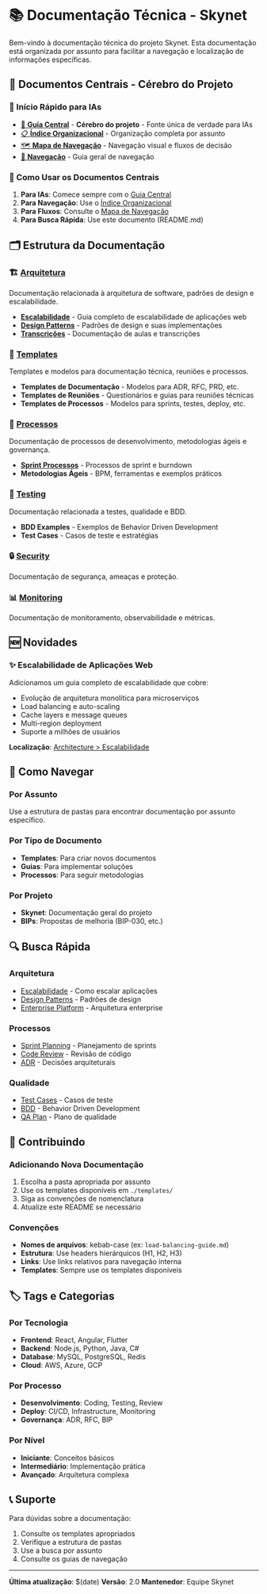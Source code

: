 # 📚 Documentação Técnica - Skynet

Bem-vindo à documentação técnica do projeto Skynet. Esta documentação está organizada por assunto para facilitar a navegação e localização de informações específicas.

## 🧠 **Documentos Centrais - Cérebro do Projeto**

### **🚀 Início Rápido para IAs**
- [🧠 **Guia Central**](GUIA_CENTRAL.md) - **Cérebro do projeto** - Fonte única de verdade para IAs
- [📋 **Índice Organizacional**](INDICE_ORGANIZACIONAL.md) - Organização completa por assunto
- [🗺️ **Mapa de Navegação**](MAPA_NAVEGACAO.md) - Navegação visual e fluxos de decisão
- [📖 **Navegação**](NAVIGATION.md) - Guia geral de navegação

### **🎯 Como Usar os Documentos Centrais**
1. **Para IAs**: Comece sempre com o [Guia Central](GUIA_CENTRAL.md)
2. **Para Navegação**: Use o [Índice Organizacional](INDICE_ORGANIZACIONAL.md)
3. **Para Fluxos**: Consulte o [Mapa de Navegação](MAPA_NAVEGACAO.md)
4. **Para Busca Rápida**: Use este documento (README.md)

## 🗂️ Estrutura da Documentação

### 🏗️ [Arquitetura](architecture/README.md)
Documentação relacionada à arquitetura de software, padrões de design e escalabilidade.

- **[Escalabilidade](architecture/escalabilidade/README.md)** - Guia completo de escalabilidade de aplicações web
- **[Design Patterns](architecture/design-patterns/README.md)** - Padrões de design e suas implementações
- **[Transcrições](architecture/transcricao-aula-design-patterns/README.md)** - Documentação de aulas e transcrições

### 🔧 [Templates](templates/README.md)
Templates e modelos para documentação técnica, reuniões e processos.

- **Templates de Documentação** - Modelos para ADR, RFC, PRD, etc.
- **Templates de Reuniões** - Questionários e guias para reuniões técnicas
- **Templates de Processos** - Modelos para sprints, testes, deploy, etc.

### 🚀 [Processos](processes/README.md)
Documentação de processos de desenvolvimento, metodologias ágeis e governança.

- **[Sprint Processos](processes/sprint-processos-burndown/README.md)** - Processos de sprint e burndown
- **Metodologias Ágeis** - BPM, ferramentas e exemplos práticos

### 🧪 [Testing](testing/README.md)
Documentação relacionada a testes, qualidade e BDD.

- **BDD Examples** - Exemplos de Behavior Driven Development
- **Test Cases** - Casos de teste e estratégias

### 🔒 [Security](./security/)
Documentação de segurança, ameaças e proteção.

### 📊 [Monitoring](./monitoring/)
Documentação de monitoramento, observabilidade e métricas.

## 🆕 Novidades

### ✨ Escalabilidade de Aplicações Web
Adicionamos um guia completo de escalabilidade que cobre:
- Evolução de arquitetura monolítica para microserviços
- Load balancing e auto-scaling
- Cache layers e message queues
- Multi-region deployment
- Suporte a milhões de usuários

**Localização**: [Architecture > Escalabilidade](architecture/escalabilidade/README.md)

## 📖 Como Navegar

### Por Assunto
Use a estrutura de pastas para encontrar documentação por assunto específico.

### Por Tipo de Documento
- **Templates**: Para criar novos documentos
- **Guias**: Para implementar soluções
- **Processos**: Para seguir metodologias

### Por Projeto
- **Skynet**: Documentação geral do projeto
- **BIPs**: Propostas de melhoria (BIP-030, etc.)

## 🔍 Busca Rápida

### Arquitetura
- [Escalabilidade](architecture/escalabilidade/README.md) - Como escalar aplicações
- [Design Patterns](architecture/design-patterns/README.md) - Padrões de design
- [Enterprise Platform](./enterprise-platform-architecture.md) - Arquitetura enterprise

### Processos
- [Sprint Planning](templates/sprint-planning-template.md) - Planejamento de sprints
- [Code Review](templates/code-review-template.md) - Revisão de código
- [ADR](templates/adr-template.md) - Decisões arquiteturais

### Qualidade
- [Test Cases](./templates/test-case-template.md) - Casos de teste
- [BDD](testing/bdd-example.md) - Behavior Driven Development
- [QA Plan](templates/quality-assurance-plan-template.md) - Plano de qualidade

## 📝 Contribuindo

### Adicionando Nova Documentação
1. Escolha a pasta apropriada por assunto
2. Use os templates disponíveis em `./templates/`
3. Siga as convenções de nomenclatura
4. Atualize este README se necessário

### Convenções
- **Nomes de arquivos**: kebab-case (ex: `load-balancing-guide.md`)
- **Estrutura**: Use headers hierárquicos (H1, H2, H3)
- **Links**: Use links relativos para navegação interna
- **Templates**: Sempre use os templates disponíveis

## 🏷️ Tags e Categorias

### Por Tecnologia
- **Frontend**: React, Angular, Flutter
- **Backend**: Node.js, Python, Java, C#
- **Database**: MySQL, PostgreSQL, Redis
- **Cloud**: AWS, Azure, GCP

### Por Processo
- **Desenvolvimento**: Coding, Testing, Review
- **Deploy**: CI/CD, Infrastructure, Monitoring
- **Governança**: ADR, RFC, BIP

### Por Nível
- **Iniciante**: Conceitos básicos
- **Intermediário**: Implementação prática
- **Avançado**: Arquitetura complexa

## 📞 Suporte

Para dúvidas sobre a documentação:
1. Consulte os templates apropriados
2. Verifique a estrutura de pastas
3. Use a busca por assunto
4. Consulte os guias de navegação

---

**Última atualização**: $(date)
**Versão**: 2.0
**Mantenedor**: Equipe Skynet
